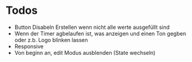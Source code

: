 # Todos

- Button Disabeln Erstellen wenn nicht alle werte ausgefüllt sind
- Wenn der Timer agbelaufen ist, was anzeigen und einen Ton gegben oder z.b. Logo blinken lassen
- Responsive
- Von beginn an, edit Modus ausblenden (State wechseln)
